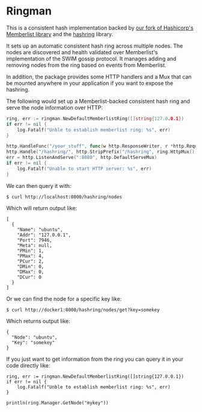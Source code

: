 Ringman
=======

This is a consistent hash implementation backed by [our fork of Hashicorp's
Memberlist library](https://github.com/Nitro/memberlist) and the
[hashring](https://github.com/serialx/hashring) library.

It sets up an automatic consistent hash ring across multiple nodes. The nodes
are discovered and health validated over Memberlist's implementation of the
SWIM gossip protocol. It manages adding and removing nodes from the ring based
on events from Memberlist.

In addition, the package provides some HTTP handlers and a Mux that can be
mounted anywhere in your application if you want to expose the hashring.

The following would set up a Memberlist-backed consistent hash ring and serve
the node information over HTTP:

```go
ring, err := ringman.NewDefaultMemberlistRing([]string{127.0.0.1})
if err != nil {
    log.Fatalf("Unble to establish memberlist ring: %s", err)
}

http.HandleFunc("/your_stuff", func(w http.ResponseWriter, r *http.Request) { w.Write([]byte("OK")) })
http.Handle("/hashring/", http.StripPrefix("/hashring", ring.HttpMux()))
err = http.ListenAndServe(":8080", http.DefaultServeMux)
if err != nil {
	log.Fatalf("Unable to start HTTP server: %s", err)
}
```

We can then query it with:

```
$ curl http://localhost:8000/hashring/nodes
```

Which will return output like:

```
[
  {
    "Name": "ubuntu",
    "Addr": "127.0.0.1",
    "Port": 7946,
    "Meta": null,
    "PMin": 1,
    "PMax": 4,
    "PCur": 2,
    "DMin": 0,
    "DMax": 0,
    "DCur": 0
  }
]
```

Or we can find the node for a specific key like:

```
$ curl http://docker1:8000/hashring/nodes/get?key=somekey
```

Which returns output like:
 
```
{
  "Node": "ubuntu",
  "Key": "somekey"
}
```

If you just want to get information from the ring you can query it in your code
directly like:

```
ring, err := ringman.NewDefaultMemberlistRing([]string{127.0.0.1})
if err != nil {
    log.Fatalf("Unble to establish memberlist ring: %s", err)
}

println(ring.Manager.GetNode("mykey"))
```
